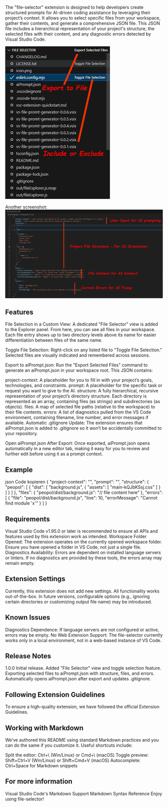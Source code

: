 The "file-selector" extension is designed to help developers create structured prompts for AI-driven coding assistance by leveraging their project’s context. It allows you to select specific files from your workspace, gather their contents, and generate a comprehensive JSON file. This JSON file includes a hierarchical representation of your project's structure, the selected files with their content, and any diagnostic errors detected by Visual Studio Code.

![Screenshot of the filepicker](file_selector.png)

Another screenshot:
![Another screenshot](aipromptfile.png)

## Features
File Selection in a Custom View:
A dedicated "File Selector" view is added to the Explorer panel. From here, you can see all files in your workspace. Each file entry shows up to two directory levels above its name for easier differentiation between files of the same name.

Toggle File Selection:
Right-click on any listed file to "Toggle File Selection." Selected files are visually indicated and remembered across sessions.

Export to aiPrompt.json:
Run the "Export Selected Files" command to generate an aiPrompt.json in your workspace root. This JSON contains:

project-context: A placeholder for you to fill in with your project’s goals, technologies, and constraints.
prompt: A placeholder for the specific task or request you want to give to the AI.
structure: A fully hierarchical, recursive representation of your project’s directory structure. Each directory is represented as an array, containing files (as strings) and subdirectories (as objects).
files: A map of selected file paths (relative to the workspace) to their file contents.
errors: A list of diagnostics pulled from the VS Code environment, containing filename, line number, and error messages if available.
Automatic .gitignore Update:
The extension ensures that aiPrompt.json is added to .gitignore so it won’t be accidentally committed to your repository.

Open aiPrompt.json After Export:
Once exported, aiPrompt.json opens automatically in a new editor tab, making it easy for you to review and further edit before using it as a prompt context.

## Example
json
Code kopieren
{
  "project-context": "<User fills in>",
  "prompt": "<User fills in>",
  "structure": {
    "peopol": [
      {
        "dist": [
          "background.js",
          {
            "assets": [
              "main-kQJbKSsj.css"
            ]
          }
        ]
      }
    ]
  },
  "files": {
    "peopol/dist/background.js": "// file content here"
  },
  "errors": [
    {
      "file": "peopol/dist/background.js",
      "line": 10,
      "errorMessage": "Cannot find module 'x'"
    }
  ]
}

## Requirements
Visual Studio Code v1.95.0 or later is recommended to ensure all APIs and features used by this extension work as intended.
Workspace Folder Opened:
The extension operates on the currently opened workspace folder. Ensure you have opened a folder in VS Code, not just a single file.
Diagnostics Availability:
Errors are dependent on installed language servers or linters. If no diagnostics are provided by these tools, the errors array may remain empty.

## Extension Settings
Currently, this extension does not add new settings. All functionality works out-of-the-box. In future versions, configurable options (e.g., ignoring certain directories or customizing output file name) may be introduced.

## Known Issues
Diagnostics Dependence:
If language servers are not configured or active, errors may be empty.
No Web Extension Support:
The file-selector currently works only in a local environment, not in a web-based instance of VS Code.

## Release Notes
1.0.0
Initial release.
Added "File Selector" view and toggle selection feature.
Exporting selected files to aiPrompt.json with structure, files, and errors.
Automatically opens aiPrompt.json after export and updates .gitignore.

## Following Extension Guidelines
To ensure a high-quality extension, we have followed the official Extension Guidelines.

## Working with Markdown
We’ve authored this README using standard Markdown practices and you can do the same if you customize it. Useful shortcuts include:

Split the editor: Ctrl+\ (Win/Linux) or Cmd+\ (macOS)
Toggle preview: Shift+Ctrl+V (Win/Linux) or Shift+Cmd+V (macOS)
Autocomplete: Ctrl+Space for Markdown snippets

## For more information
Visual Studio Code's Markdown Support
Markdown Syntax Reference
Enjoy using file-selector!